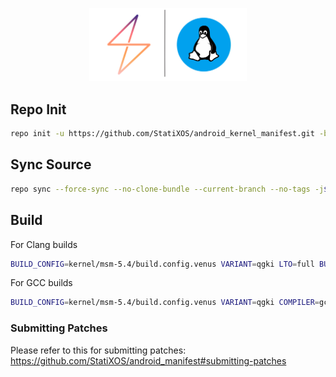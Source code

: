[<center><img src="https://raw.githubusercontent.com/sourajitk/STX-Logo/main/stx-2021-kernel.png" height="50%" width="50%;" /></center>](https://github.com/StatiXOS)

## Repo Init ##
```bash
repo init -u https://github.com/StatiXOS/android_kernel_manifest.git -b android-msm-venus-5.4-android11-lts
```
## Sync Source ##
```bash
repo sync --force-sync --no-clone-bundle --current-branch --no-tags -j$(nproc --all)
```
## Build ##
For Clang builds
```bash
BUILD_CONFIG=kernel/msm-5.4/build.config.venus VARIANT=qgki LTO=full BUILD_KERNEL=1 build/build.sh
```

For GCC builds
```bash
BUILD_CONFIG=kernel/msm-5.4/build.config.venus VARIANT=qgki COMPILER=gcc BUILD_KERNEL=1 build/build.sh
```
### Submitting Patches ###

Please refer to this for submitting patches: https://github.com/StatiXOS/android_manifest#submitting-patches
